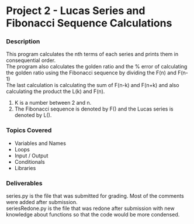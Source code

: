 # Project 2 - Lucas Series and Fibonacci Sequence Calculations

### Description
This program calculates the nth terms of each series and prints them in consequential order.
<br />
The program also calculates the golden ratio and the % error of calculating the golden ratio using the Fibonacci sequence by dividing the F(n) and F(n-1)
<br />
The last calculation is calculating the sum of F(n-k) and F(n+k) and also calculating the product the L(k) and F(n).
<br />
1. K is a number between 2 and n.
2. The Fibonacci sequence is denoted by F() and the Lucas series is denoted by L().

### Topics Covered
- Variables and Names
- Loops
- Input / Output
- Conditionals
- Libraries

### Deliverables
series.py is the file that was submitted for grading. Most of the comments were added after submission.
<br />
seriesRedone.py is the file that was redone after submission with new knowledge about functions so that the code would be more condensed.